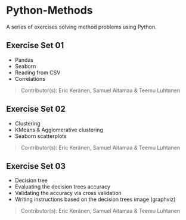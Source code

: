 # Python-Methods

A series of exercises solving method problems using Python.

## Exercise Set 01

- Pandas
- Seaborn
- Reading from CSV
- Correlations

> Contributor(s): Eric Keränen, Samuel Aitamaa & Teemu Luhtanen

## Exercise Set 02

- Clustering
- KMeans & Agglomerative clustering
- Seaborn scatterplots

> Contributor(s): Eric Keränen, Samuel Aitamaa & Teemu Luhtanen

## Exercise Set 03

- Decision tree
- Evaluating the decision trees accuracy
- Validating the accuracy via cross validation
- Writing instructions based on the decision trees image (graphviz)

> Contributor(s): Eric Keränen, Samuel Aitamaa & Teemu Luhtanen
